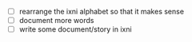 - [ ] rearrange the ixni alphabet so that it makes sense
- [ ] document more words
- [ ] write some document/story in ixni